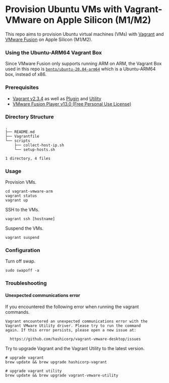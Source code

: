 # Provision Ubuntu VMs with Vagrant-VMware on Apple Silicon (M1/M2)
This repo aims to provision Ubuntu virtual machines (VMs) with [Vagrant](https://developer.hashicorp.com/vagrant) and [VMware Fusion](https://www.vmware.com/products/fusion.html) on Apple Silicon (M1/M2).
### Using the Ubuntu-ARM64 Vagrant Box
Since VMware Fusion only supports running ARM on ARM, the Vagrant Box used in this repo is [`bento/ubuntu-20.04-arm64`](https://app.vagrantup.com/bento/boxes/ubuntu-20.04-arm64) which is a Ubuntu-ARM64 box, instead of x86.
### Prerequisites
- [Vagrant v2.3.4](https://developer.hashicorp.com/vagrant/downloads) as well as [Plugin](https://developer.hashicorp.com/vagrant/docs/providers/vmware/installation) and [Utility](https://developer.hashicorp.com/vagrant/docs/providers/vmware/vagrant-vmware-utility)
- [VMware Fusion Player v13.0 (Free Personal Use License)](https://customerconnect.vmware.com/en/evalcenter?p=fusion-player-personal-13)
### Directory Structure
```
.
├── README.md
├── Vagrantfile
└── scripts
    ├── collect-host-ip.sh
    └── setup-hosts.sh

1 directory, 4 files
```
### Usage
Provision VMs.
```
cd vagrant-vmware-arm
vagrant status
vagrant up
```
SSH to the VMs.
```
vagrant ssh [hostname]
```
Suspend the VMs.
```
vagrant suspend
```

### Configuration
Turn off swap.
```
sudo swapoff -a
```


### Troubleshooting
#### Unexpected communications error
If you encountered the following error when running the vagrant commands.
```
Vagrant encountered an unexpected communications error with the
Vagrant VMware Utility driver. Please try to run the command
again. If this error persists, please open a new issue at:

  https://github.com/hashicorp/vagrant-vmware-desktop/issues
```
Try to upgrade Vagrant and the Vagrant Utility to the latest version.
```
# upgrade vagrant
brew update && brew upgrade hashicorp-vagrant

# upgrade vagrant utility
brew update && brew upgrade vagrant-vmware-utility
```